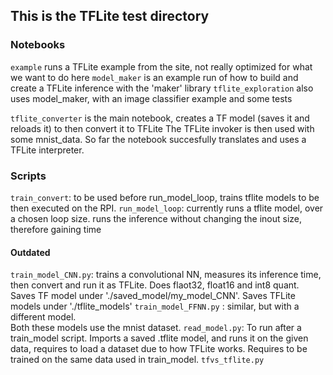## This is the TFLite test directory

### Notebooks 
`example` runs a TFLite example from the site, not really optimized for what we want to do here
`model_maker` is an example run of how to build and create a TFLite inference with the 'maker' library
`tflite_exploration` also uses model_maker, with an image classifier example and some tests

`tflite_converter` is the main notebook, creates a TF model (saves it and reloads it) to then convert it to TFLite
The TFLite invoker is then used with some mnist_data. So far the notebook succesfully translates and uses a TFLite interpreter.


### Scripts
`train_convert`: to be used before run_model_loop, trains tflite models to be then executed on the RPI.
`run_model_loop`: currently runs a tflite model, over a chosen loop size. runs the inference without changing the inout size, therefore gaining time



#### Outdated
`train_model_CNN.py`: trains a convolutional NN, measures its inference time, then convert and run it as TFLite. Does flaot32, float16 and int8 quant. Saves TF model under './saved_model/my_model_CNN'. Saves TFLite models under './tflite_models'
`train_model_FFNN.py` : similar, but with a different model.   
Both these models use the mnist dataset. 
`read_model.py`: To run after a train_model script. Imports a saved .tflite model, and runs it on the given data, requires to load a dataset due to how TFLite works. Requires to be trained on the same data used in train_model.
`tfvs_tflite.py`